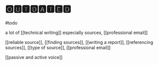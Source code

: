 # 🅾🆄🆃🅳🅰🆃🅴🅳

#todo

a lot of [[technical writing]] especially sources, [[professional email]]

[[reliable source]], [[finding sources]], [[writing a report]], [[referencing sources]], [[type of source]], [[professional email]]

[[passive and active voice]]
